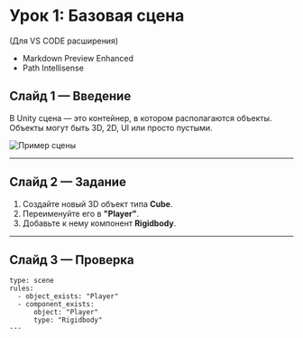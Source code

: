 # Урок 1: Базовая сцена
(Для VS CODE расширения)
- Markdown Preview Enhanced
- Path Intellisense

## Слайд 1 — Введение
В Unity сцена — это контейнер, в котором располагаются объекты.  
Объекты могут быть 3D, 2D, UI или просто пустыми.  

![Пример сцены](https://raw.githubusercontent.com/mdn/webgl-examples/gh-pages/tutorial/sample6/cube-texture.png)

---

## Слайд 2 — Задание
1. Создайте новый 3D объект типа **Cube**.
2. Переименуйте его в **"Player"**.
3. Добавьте к нему компонент **Rigidbody**.

---

## Слайд 3 — Проверка
```check
type: scene
rules:
  - object_exists: "Player"
  - component_exists:
      object: "Player"
      type: "Rigidbody"
---